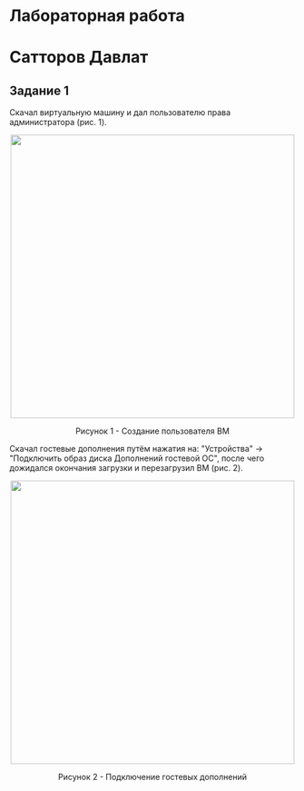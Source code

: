 # Лабораторная работа

# Сатторов Давлат

## Задание 1

Скачал виртуальную машину и дал пользователю права администратора (рис. 1).

<div align="center">
   <img src="https://github.com/user-attachments/assets/9b470c1d-4801-4d28-9956-905bc7f54215" alt="" width="500">
   <p>Рисунок 1 - Создание пользователя ВМ</p>
</div>

Скачал гостевые дополнения путём нажатия на: "Устройства" -> "Подключить образ диска Дополнений гостевой ОС", после чего дожидался окончания загрузки и перезагрузил ВМ (рис. 2).

<div align="center">
   <img src="https://github.com/user-attachments/assets/b4b77dbd-dd98-41ba-b6c7-e9bc4dd9ca3d" alt="" width="500">
   <p>Рисунок 2 - Подключение гостевых дополнений</p>
</div>
